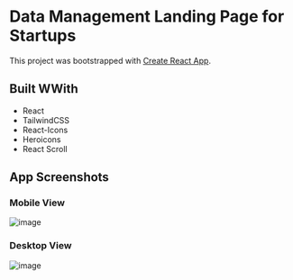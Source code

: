 # Data Management Landing Page for Startups

This project was bootstrapped with [Create React App](https://github.com/facebook/create-react-app).

## Built WWith

- React
- TailwindCSS
- React-Icons
- Heroicons
- React Scroll

## App Screenshots

### Mobile View

![image](https://user-images.githubusercontent.com/50941074/177225700-3146f41b-c735-41db-8bc8-17f583cc26f3.png)

### Desktop View

![image](https://user-images.githubusercontent.com/50941074/177225730-6be4b243-7e7f-4216-ab66-7623f78cafb0.png)

